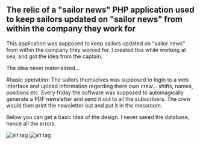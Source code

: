 ## The relic of a "sailor news" PHP application used to keep sailors updated on "sailor news" from within the company they work for 

This application was supposed to keep sailors updated on "sailor news" from within the company they worked for.
I created this while working at sea, and got the idea from the captain.

The idea never materialized... 

#basic operation:
The sailors themselves was supposed to login to a web interface and upload information regarding there own crew... shifts, names, positions etc.
Every friday the software was supposed to automagically generate a PDF newsletter and send it out to all the subscribers.
The crew would then print the newsletter out and put it in the messroom.

Below you can get a basic idea of the design.
I never saved the database, hence all the errors.

![alt tag](7c023570-8e2b-47b8-991f-4143e4799a40.png)
![alt tag](1a932b7a-198c-4335-b068-7e69d6384911.png)